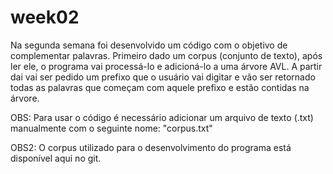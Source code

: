 # week02

Na segunda semana foi desenvolvido um código com o objetivo de complementar palavras. Primeiro dado um corpus (conjunto de texto), após ler ele, o programa vai processá-lo e adicioná-lo a uma árvore AVL. 
A partir dai vai ser pedido um prefixo que o usuário vai digitar e vão ser retornado todas as palavras que começam com aquele prefixo e estão contidas na árvore.

OBS: Para usar o código é necessário adicionar um arquivo de texto (.txt) manualmente com o seguinte nome: "corpus.txt"

OBS2: O corpus utilizado para o desenvolvimento do programa está disponível aqui no git.
